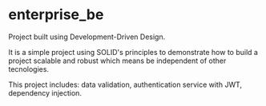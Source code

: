 # enterprise_be

Project built using Development-Driven Design.

It is a simple project using SOLID's principles to demonstrate how to build a project scalable and robust which means be independent of other tecnologies.

This project includes: data validation, authentication service with JWT, dependency injection.
